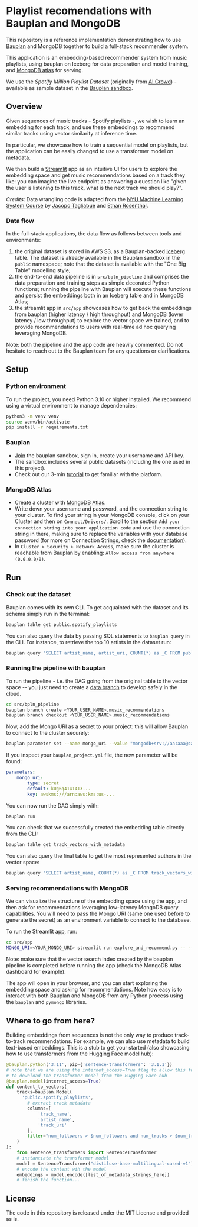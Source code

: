 # Playlist recomendations with Bauplan and MongoDB

This repository is a reference implementation demonstrating how to use [Bauplan](https://www.bauplanlabs.com/) and MongoDB together to build a full-stack recommender system.

This application is an embedding-based recommender system from music playlists, using bauplan on Iceberg for data preparation and model training, and [MongoDB atlas](https://www.mongodb.com/products/platform/atlas-database) for serving.

We use the _Spotify Million Playlist Dataset_ (originally from [AI Crowd](https://www.aicrowd.com/)) - available as sample dataset in the [Bauplan sandbox](https://www.bauplanlabs.com/#join).

## Overview

Given sequences of music tracks - Spotify playlists -, we wish to learn an embedding for each track, and use these embeddings to recommend similar tracks using vector similarity at inference time. 

In particular, we showcase how to train a sequential model on playlists, but the application can be easily changed to use a transformer model on metadata.

We then build a [Streamlit](https://streamlit.io/) app as an intuitive UI for users to explore the embedding space and get music recommendations based on a track they like: you can imagine the live endpoint as answering a question like "given the user is listening to this track, what is the next track we should play?". 

_Credits_: Data wrangling code is adapted from the [NYU Machine Learning System Course](https://github.com/jacopotagliabue/MLSys-NYU-2022) by [Jacopo Tagliabue](https://jacopotagliabue.it/) and [Ethan Rosenthal](https://www.ethanrosenthal.com/).

### Data flow

In the full-stack applications, the data flow as follows between tools and environments:

1. the original dataset is stored in AWS S3, as a Bauplan-backed [Iceberg](https://iceberg.apache.org/) table. The dataset is already available in the Bauplan sandbox in the `public` namespace; note that the dataset is available with the "One Big Table" modelling style;
2. the end-to-end data pipeline is in `src/bpln_pipeline` and comprises the data preparation and training steps as simple decorated Python functions; running the pipeline with Bauplan will execute these functions and persist the embeddings both in an Iceberg table and in MongoDB Atlas;
3. the streamlit app in `src/app` showcases how to get back the embeddings from bauplan (higher latency / high throughput) and MongoDB (lower latency / low throughput) to explore the vector space we trained, and to provide recommendations to users with real-time ad hoc querying leveraging MongoDB.

Note: both the pipeline and the app code are heavily commented. Do not hesitate to reach out to the Bauplan team for any questions or clarifications.

## Setup

### Python environment

To run the project, you need Python 3.10 or higher installed. We recommend using a virtual environment to manage dependencies:

```bash
python3 -m venv venv
source venv/bin/activate
pip install -r requirements.txt
```

### Bauplan

* [Join](https://www.bauplanlabs.com/#join) the bauplan sandbox, sign in, create your username and API key.
* The sandbox includes several public datasets (including the one used in this project).
* Check out our 3-min [tutorial](https://docs.bauplanlabs.com/en/latest/tutorial/index.html) to get familiar with the platform.

### MongoDB Atlas

* Create a cluster with [MongoDB Atlas](https://www.mongodb.com).
* Write down your username and password, and the connection string to your cluster. To find your string in your MongoDB console, click on your Cluster and then on `Connect/Drivers/`. Scroll to the section `Add your connection string into your application code` and use the connection string in there, making sure to replace the variables with your database password (for more on Connection Strings, check the [documentation](https://www.mongodb.com/docs/manual/reference/connection-string/)).
* In `Cluster > Security > Network Access`, make sure the cluster is reachable from Bauplan by enabling: `Allow access from anywhere (0.0.0.0/0)`.

## Run

### Check out the dataset

Bauplan comes with its own CLI. To get acquainted with the dataset and its schema simply run in the terminal:

```bash
bauplan table get public.spotify_playlists
```

You can also query the data by passing SQL statements to `bauplan query` in the CLI. For instance, to retrieve the top 10 artists in the dataset run:

```bash
bauplan query "SELECT artist_name, artist_uri, COUNT(*) as _C FROM public.spotify_playlists GROUP BY ALL ORDER BY _C DESC LIMIT 10"
```

### Running the pipeline with bauplan

To run the pipeline - i.e. the DAG going from the original table to the vector space -- you just need to create a [data branch](https://docs.bauplanlabs.com/en/latest/tutorial/02_catalog.html) to develop safely in the cloud.

```bash
cd src/bpln_pipeline
bauplan branch create <YOUR_USER_NAME>.music_recommendations
bauplan branch checkout <YOUR_USER_NAME>.music_recommendations
```

Now, add the Mongo URI as a secret to your project: this will allow Bauplan to connect to the cluster securely:

```bash
bauplan parameter set --name mongo_uri --value "mongodb+srv://aa:aaa@caa.bbb.mongodb.net/" --type secret
```

If you inspect your `bauplan_project.yml` file, the new parameter will be found:

```yaml
parameters:
    mongo_uri:
        type: secret
        default: kUg6q4141413...
        key: awskms:///arn:aws:kms:us-...
```

You can now run the DAG simply with:

```bash
bauplan run
```

You can check that we successfully created the embedding table directly from the CLI:

```bash
bauplan table get track_vectors_with_metadata
```

You can also query the final table to get the most represented authors in the vector space:

```bash
bauplan query "SELECT artist_name, COUNT(*) as _C FROM track_vectors_with_metadata GROUP BY 1 ORDER BY 2 DESC LIMIT 10"
```

### Serving recommendations with MongoDB

We can visualize the structure of the embedding space using the app, and then ask for recommendations leveraging low-latency MongoDB query capabilities. You will need to pass the Mongo URI (same one used before to generate the secret) as an environment variable to connect to the database.

To run the Streamlit app, run:

```bash
cd src/app
MONGO_URI=<YOUR_MONGO_URI> streamlit run explore_and_recommend.py -- --bauplan_user_name <YOUR_BAUPLAN_USERNAME>
```

Note: make sure that the vector search index created by the bauplan pipeline is completed before running the app (check the MongoDB Atlas dashboard for example).

The app will open in your browser, and you can start exploring the embedding space and asking for recommendations. Note how easy is to interact with both Bauplan and MongoDB from any Python process using the `bauplan` and `pymongo` libraries.

## Where to go from here?

Building embeddings from sequences is not the only way to produce track-to-track recommendations. For example, we can also use metadata to build text-based embeddings. This is a stub to get your started (also showcasing how to use transformers from the Hugging Face model hub):

```python
@bauplan.python('3.11', pip={'sentence-transformers': '3.1.1'})
# note that we are using the internet_access=True flag to allow this function
# to download the transformer model from the Hugging Face hub
@bauplan.model(internet_access=True)
def content_to_vectors(
    tracks=bauplan.Model(
      'public.spotify_playlists',
        # extract track metadata
        columns=[
            'track_name',
            'artist_name',
            'track_uri'
        ],
        filter="num_followers > $num_followers and num_tracks > $num_tracks"
    )
):
    from sentence_transformers import SentenceTransformer
    # instantiate the transformer model  
    model = SentenceTransformer("distiluse-base-multilingual-cased-v1")
    # encode the content wih the model
    embeddings = model.encode([list_of_metadata_strings_here])
    # finish the function...
```

## License

The code in this repository is released under the MIT License and provided as is.